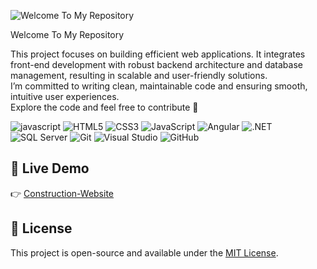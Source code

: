 ![Welcome To My Repository](https://img.shields.io/badge/Welcome%20To%20My%20Repository-F57C00?style=flat&logo=visualstudio&logoColor=white)




 
 Welcome To My Repository

This project focuses on building efficient web applications. It integrates front-end development with robust backend architecture and database management, resulting in scalable and user-friendly solutions.  
I’m committed to writing clean, maintainable code and ensuring smooth, intuitive user experiences.  
Explore the code and feel free to contribute 🚀

![javascript](https://user-images.githubusercontent.com/97255802/158096794-c7b7130b-a85b-44aa-9c07-eb46e54c4c22.gif)
![HTML5](https://img.shields.io/badge/HTML5-E34F26?style=flat&logo=html5&logoColor=white)
![CSS3](https://img.shields.io/badge/CSS3-1572B6?style=flat&logo=css3&logoColor=white)
![JavaScript](https://img.shields.io/badge/JavaScript-F7DF1E?style=flat&logo=javascript&logoColor=black)
![Angular](https://img.shields.io/badge/Angular-DD0031?style=flat&logo=angular&logoColor=white)
![.NET](https://img.shields.io/badge/.NET-512BD4?style=flat&logo=dotnet&logoColor=white)
![SQL Server](https://img.shields.io/badge/SQL%20Server-CC2927?style=flat&logo=microsoftsqlserver&logoColor=white)
![Git](https://img.shields.io/badge/Git-F05032?style=flat&logo=git&logoColor=white)
![Visual Studio](https://img.shields.io/badge/Visual_Studio-5C2D91?style=flat&logo=visualstudio&logoColor=white)
![GitHub](https://img.shields.io/badge/GitHub-181717?style=flat&logo=github&logoColor=white)


## 🔗 Live Demo  
👉 [Construction-Website](https://jhonnfy.github.io/Construction-Website/)



## 📄 License
This project is open-source and available under the [MIT License](LICENSE).
